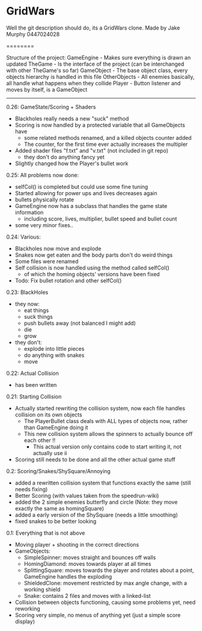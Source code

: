 GridWars
========

Well the git description should do, its a GridWars clone.
Made by Jake Murphy 0447024028

========

Structure of the project:
GameEngine - Makes sure everything is drawn an updated
TheGame - Is the interface of the project (can be interchanged with other TheGame's so far)
GameObject - The base object class, every objects hierarchy is handled in this file
OtherObjects - All enemies basically, all handle what happens when they collide
Player - Button listener and moves by itself, is a GameObject

--------

0.26: GameState/Scoring + Shaders
- Blackholes really needs a new "suck" method
- Scoring is now handled by a protected variable that all GameObjects have
  + some related methods renamed, and a killed objects counter added
  + The counter, for the first time ever actually increases the multipler
- Added shader files "f.txt" and "v.txt" (not included in git repo)
  + they don't do anything fancy yet
- Slightly changed how the Player's bullet work


0.25: All problems now done:
- selfCol() is completed but could use some fine tuning
- Started allowing for power ups and lives decreases again
- bullets physically rotate
- GameEngine now has a subclass that handles the game state information
  + including score, lives, multiplier, bullet speed and bullet count 
- some very minor fixes..


0.24: Various:
- Blackholes now move and explode
- Snakes now get eaten and the body parts don't do weird things
- Some files were renamed
- Self collision is now handled using the method called selfCol()
  + of which the homing objects' versions have been fixed
- Todo: Fix bullet rotation and other selfCol()


0.23: BlackHoles
- they now: 
  + eat things
  + suck things
  + push bullets away (not balanced I might add) 
  + die
  + grow
- they don't:
  + explode into little pieces 
  + do anything with snakes 
  + move


0.22: Actual Collision
- has been written


0.21: Starting Collision
- Actually started rewriting the collision system, now each file handles collision on its own objects
  + The PlayerBullet class deals with ALL types of objects now, rather than GameEngine doing it
  + This new collision system allows the spinners to actually bounce off each other !!
    - This actual version only contains code to start writing it, not actually use ii
- Scoring still needs to be done and all the other actual game stuff


0.2: Scoring/Snakes/ShySquare/Annoying
- added a rewritten collision system that functions exactly the same (still needs fixing)
- Better Scoring (with values taken from the speedrun-wiki)
- added the 2 simple enemies butterfly and circle (Note: they move exactly the same as homingSquare)
- added a early version of the ShySquare (needs a little smoothing)
- fixed snakes to be better looking


0.1: Everything that is not above
- Moving player + shooting in the correct directions
- GameObjects:
  + SimpleSpinner: moves straight and bounces off walls
  + HomingDiamond: moves towards player at all times
  + SplittingSquare: moves towards the player and rotates about a point, GameEngine handles the exploding
  + ShieldedClone: movement restricted by max angle change, with a working shield
  + Snake: contains 2 files and moves with a linked-list
- Collision between objects functioning, causing some problems yet, need reworking
- Scoring very simple, no menus of anything yet (just a simple score display)
